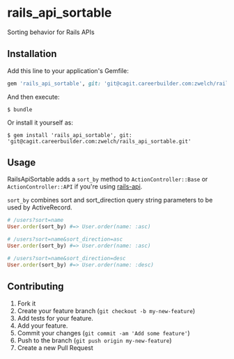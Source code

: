 # rails_api_sortable

Sorting behavior for Rails APIs

## Installation

Add this line to your application's Gemfile:

```ruby
gem 'rails_api_sortable', git: 'git@cagit.careerbuilder.com:zwelch/rails_api_sortable.git'
```

And then execute:

    $ bundle

Or install it yourself as:

    $ gem install 'rails_api_sortable', git: 'git@cagit.careerbuilder.com:zwelch/rails_api_sortable.git'

## Usage

RailsApiSortable adds a `sort_by` method to `ActionController::Base` or `ActionController::API` if you're using [rails-api](https://github.com/rails-api/rails-api). 

`sort_by` combines sort and sort_direction query string parameters to be used by ActiveRecord.

```ruby
# /users?sort=name
User.order(sort_by) #=> User.order(name: :asc)

# /users?sort=name&sort_direction=asc
User.order(sort_by) #=> User.order(name: :asc)

# /users?sort=name&sort_direction=desc
User.order(sort_by) #=> User.order(name: :desc)
```

## Contributing

1. Fork it
2. Create your feature branch (`git checkout -b my-new-feature`)
3. Add tests for your feature.
4. Add your feature.
5. Commit your changes (`git commit -am 'Add some feature'`)
6. Push to the branch (`git push origin my-new-feature`)
7. Create a new Pull Request
